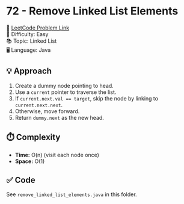 # 72 - Remove Linked List Elements

🔗 [LeetCode Problem Link](https://leetcode.com/problems/remove-linked-list-elements/)  
📌 Difficulty: Easy  
📚 Topic: Linked List  
🖥️ Language: Java  

## 💡 Approach
1. Create a dummy node pointing to head.  
2. Use a `current` pointer to traverse the list.  
3. If `current.next.val == target`, skip the node by linking to `current.next.next`.  
4. Otherwise, move forward.  
5. Return `dummy.next` as the new head.  

## ⏱️ Complexity
- **Time:** O(n) (visit each node once)  
- **Space:** O(1)  

## ✅ Code
See `remove_linked_list_elements.java` in this folder.
